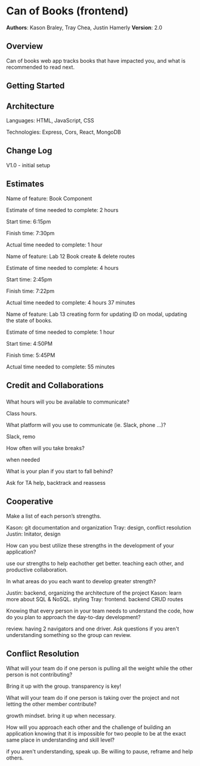 # Can of Books (frontend)

**Authors**: Kason Braley, Tray Chea, Justin Hamerly
**Version**: 2.0

## Overview

Can of books web app tracks books that have impacted you, and what is recommended to read next.

## Getting Started

## Architecture

Languages: HTML, JavaScript, CSS

Technologies: Express, Cors, React, MongoDB

## Change Log

V1.0 - initial setup

## Estimates

Name of feature: Book Component

Estimate of time needed to complete: 2 hours

Start time: 6:15pm

Finish time: 7:30pm

Actual time needed to complete: 1 hour

Name of feature: Lab 12 Book create & delete routes

Estimate of time needed to complete: 4 hours

Start time: 2:45pm

Finish time: 7:22pm

Actual time needed to complete: 4 hours 37 minutes

Name of feature: Lab 13 creating form for updating ID on modal, updating the state of books.

Estimate of time needed to complete: 1 hour

Start time: 4:50PM

Finish time: 5:45PM

Actual time needed to complete: 55 minutes

## Credit and Collaborations

### 

What hours will you be available to communicate?

Class hours.

What platform will you use to communicate (ie. Slack, phone …)?

Slack, remo

How often will you take breaks?

when needed

What is your plan if you start to fall behind?

Ask for TA help, backtrack and reassess 

## Cooperative

Make a list of each person’s strengths.

Kason: git documentation and organization
Tray: design, conflict resolution
Justin: Initator, design

How can you best utilize these strengths in the development of your application?

use our strengths to help eachother get better.  teaching each other, and productive collaboration.

In what areas do you each want to develop greater strength?

Justin: backend, organizing the architecture of the project
Kason: learn more about SQL & NoSQL.  styling
Tray: frontend. backend CRUD routes

Knowing that every person in your team needs to understand the code, how do you plan to approach the day-to-day development?

review.  having 2 navigators and one driver.  Ask questions if you aren't understanding something so the group can review.

## Conflict Resolution

What will your team do if one person is pulling all the weight while the other person is not contributing?

Bring it up with the group. transparency is key!

What will your team do if one person is taking over the project and not letting the other member contribute?

growth mindset.  bring it up when necessary.

How will you approach each other and the challenge of building an application knowing that it is impossible for two people to be at the exact same place in understanding and skill level?

if you aren't understanding, speak up.  Be willing to pause, reframe and help others.
